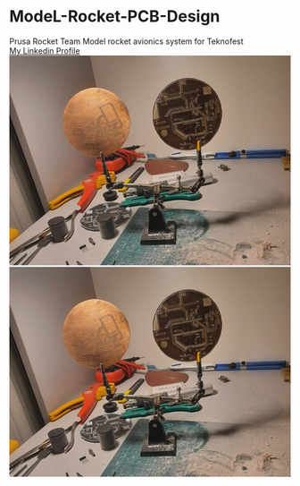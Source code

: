 # ModeL-Rocket-PCB-Design
Prusa Rocket Team Model rocket avionics system for Teknofest<br/>
[My Linkedin Profile](https://www.linkedin.com/in/kenan-batur-b55540196/)<br/>
![PCB İmages](https://github.com/Kenanbatur23/ModeL-Rocket-PCB-Design/blob/main/images/20220110_160501.jpg)
![PCB İmages](https://github.com/Kenanbatur23/ModeL-Rocket-PCB-Design/blob/main/images/20220110_160501.jpg)

